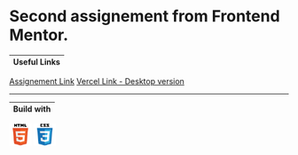 # Second assignement from Frontend Mentor.

| Useful Links  |
| ----------------- |
[Assignement Link](https://www.frontendmentor.io/challenges/four-card-feature-section-weK1eFYK)
[Vercel Link - Desktop version](https://frontend-mentor-07.vercel.app/)

---

| Build with |
| ----------------- |
[<a href="https://www.w3.org/html/" target="_blank"> <img src="https://raw.githubusercontent.com/devicons/devicon/master/icons/html5/html5-original-wordmark.svg" alt="html5" width="40" height="40"/></a>](https://www.w3schools.com/html/)
[<a href="https://www.w3schools.com/css/" target="_blank"> <img src="https://raw.githubusercontent.com/devicons/devicon/master/icons/css3/css3-original-wordmark.svg" alt="css3" width="40" height="40"/></a>](https://www.w3schools.com/css/)